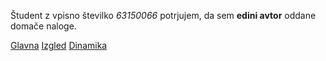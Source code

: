 Študent z vpisno številko _63150066_ potrjujem, da sem __edini avtor__ oddane domače naloge.

[Glavna](https://rawgit.com/TheKikot/stroboskop/master/stroboskop.html)
[Izgled](https://rawgit.com/TheKikot/stroboskop/izgled/stroboskop.html)
[Dinamika](https://rawgit.com/TheKikot/stroboskop/dinamika/stroboskop.html)
